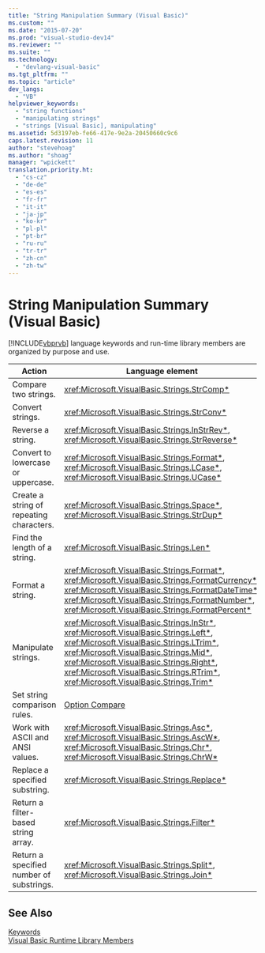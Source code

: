 ```yaml
---
title: "String Manipulation Summary (Visual Basic)"
ms.custom: ""
ms.date: "2015-07-20"
ms.prod: "visual-studio-dev14"
ms.reviewer: ""
ms.suite: ""
ms.technology: 
  - "devlang-visual-basic"
ms.tgt_pltfrm: ""
ms.topic: "article"
dev_langs: 
  - "VB"
helpviewer_keywords: 
  - "string functions"
  - "manipulating strings"
  - "strings [Visual Basic], manipulating"
ms.assetid: 5d3197eb-fe66-417e-9e2a-20450660c9c6
caps.latest.revision: 11
author: "stevehoag"
ms.author: "shoag"
manager: "wpickett"
translation.priority.ht: 
  - "cs-cz"
  - "de-de"
  - "es-es"
  - "fr-fr"
  - "it-it"
  - "ja-jp"
  - "ko-kr"
  - "pl-pl"
  - "pt-br"
  - "ru-ru"
  - "tr-tr"
  - "zh-cn"
  - "zh-tw"
---
```

# String Manipulation Summary (Visual Basic)
[!INCLUDE[vbprvb](../../../csharp/programming-guide/concepts/linq/includes/vbprvb_md.md)] language keywords and run-time library members are organized by purpose and use.  
  
|Action|Language element|  
|------------|----------------------|  
|Compare two strings.|<xref:Microsoft.VisualBasic.Strings.StrComp*>|  
|Convert strings.|<xref:Microsoft.VisualBasic.Strings.StrConv*>|  
|Reverse a string.|<xref:Microsoft.VisualBasic.Strings.InStrRev*>, <xref:Microsoft.VisualBasic.Strings.StrReverse*>|  
|Convert to lowercase or uppercase.|<xref:Microsoft.VisualBasic.Strings.Format*>, <xref:Microsoft.VisualBasic.Strings.LCase*>, <xref:Microsoft.VisualBasic.Strings.UCase*>|  
|Create a string of repeating characters.|<xref:Microsoft.VisualBasic.Strings.Space*>, <xref:Microsoft.VisualBasic.Strings.StrDup*>|  
|Find the length of a string.|<xref:Microsoft.VisualBasic.Strings.Len*>|  
|Format a string.|<xref:Microsoft.VisualBasic.Strings.Format*>, <xref:Microsoft.VisualBasic.Strings.FormatCurrency*>, <xref:Microsoft.VisualBasic.Strings.FormatDateTime*>, <xref:Microsoft.VisualBasic.Strings.FormatNumber*>, <xref:Microsoft.VisualBasic.Strings.FormatPercent*>|  
|Manipulate strings.|<xref:Microsoft.VisualBasic.Strings.InStr*>, <xref:Microsoft.VisualBasic.Strings.Left*>, <xref:Microsoft.VisualBasic.Strings.LTrim*>, <xref:Microsoft.VisualBasic.Strings.Mid*>, <xref:Microsoft.VisualBasic.Strings.Right*>, <xref:Microsoft.VisualBasic.Strings.RTrim*>, <xref:Microsoft.VisualBasic.Strings.Trim*>|  
|Set string comparison rules.|[Option Compare](../../../visual-basic/language-reference/statements/option-compare-statement.md)|  
|Work with ASCII and ANSI values.|<xref:Microsoft.VisualBasic.Strings.Asc*>, <xref:Microsoft.VisualBasic.Strings.AscW*>, <xref:Microsoft.VisualBasic.Strings.Chr*>, <xref:Microsoft.VisualBasic.Strings.ChrW*>|  
|Replace a specified substring.|<xref:Microsoft.VisualBasic.Strings.Replace*>|  
|Return a filter-based string array.|<xref:Microsoft.VisualBasic.Strings.Filter*>|  
|Return a specified number of substrings.|<xref:Microsoft.VisualBasic.Strings.Split*>, <xref:Microsoft.VisualBasic.Strings.Join*>|  
  
## See Also  
 [Keywords](../../../visual-basic/language-reference/keywords/index.md)   
 [Visual Basic Runtime Library Members](../../../visual-basic/language-reference/visual-basic-runtime-library-members.md)